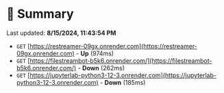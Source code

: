 # 📖 Summary
Last updated: **8/15/2024, 11:43:54 PM**

- `GET` [https://restreamer-09gx.onrender.com](https://restreamer-09gx.onrender.com) - **Up** (974ms)
- `GET` [https://filestreambot-b5k6.onrender.com/](https://filestreambot-b5k6.onrender.com/) - **Down** (262ms)
- `GET` [https://jupyterlab-python3-12-3.onrender.com](https://jupyterlab-python3-12-3.onrender.com) - **Down** (185ms)
